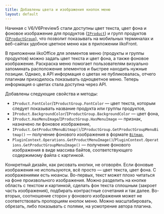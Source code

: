 ```yaml
---
title: Добавлены цвета и изображения кнопок меню
layout: default
---
```

Начиная с V6/V6Preview5 стали доступны цвет текста, цвет фона и фоновое изображение для продуктов ([`IProduct`](https://iiko.github.io/front.api.sdk/v6/html/T_Resto_Front_Api_Data_Assortment_IProduct.htm)) и групп продуктов ([`IProductGroup`](https://iiko.github.io/front.api.sdk/v6/html/T_Resto_Front_Api_Data_Assortment_IProductGroup.htm)), что позволит показывать на мобильных терминалах и веб-сайтах удобное цветное меню как в приложении iikoFront.

В приложении iikoOffice для элементов меню (продукты и группы продуктов) можно задать цвет текста и цвет фона, а также фоновое изображение. Раскраска меню помогает пользователям визуально запоминать расположение элементов и быстрее находить нужные позиции. Однако, в API информация о цветах не публиковалась, отчего плагинам приходилось показывать одноцветное меню. Теперь информация о цветах стала доступна через API.

Добавлены следующие свойства и методы:

- `IProduct.FontColor`/`IProductGroup.FontColor` — цвет текста, которым следует показывать название продукта или группы продуктов, 
- `IProduct.BackgroundColor`/`IProductGroup.BackgroundColor` — цвет фона,
- `IProduct.HasMenuImage`/`IProductGroup.HasMenuImage` — признак, назначено ли фоновое изображение,
- `IProduct.GetProductMenuBitmap()`/`IProductGroup.GetProductGroupMenuBitmap()` — получение фонового изображения в формате [`Bitmap`](https://docs.microsoft.com/en-us/dotnet/api/system.drawing.bitmap),
- `PluginContext.Operations.GetProductMenuImage()`/`PluginContext.Operations.GetProductGroupMenuImage()` — получение фонового изображения в виде массива байтов, соответствующего содержимому файла с картинкой.

Конкретный дизайн, как рисовать кнопки, не оговорён. Если фоновые изображения не используются, всё просто — цвет текста, цвет фона. С изображениями есть нюансы. Во-первых, текст может плохо читаться на фоне произвольного изображения. Можно разделить на кнопке область с текстом и картинкой, сделать фон текста сплошным (закроет часть изображения), подбирать контрастные сочетания и так далее. Во-вторых, соотношение сторон у фонового изображения может не соответствовать пропорциям кнопок меню. Можно масштабировать, обрезать, либо показывать с полями, на усмотрение автора плагина.
